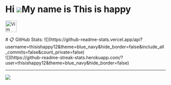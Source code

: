 
Hi ![](https://user-images.githubusercontent.com/18350557/176309783-0785949b-9127-417c-8b55-ab5a4333674e.gif)My name is This is happy
=====================================================================================================================================
<p align="left">
<a href="https://www.vim.org/" target="_blank" rel="noreferrer"><img src="https://raw.githubusercontent.com/danielcranney/readme-generator/main/public/icons/skills/vim.svg" width="36" height="36" alt="Vim" /></a>
</p>
# 📋 GitHub Stats:
![](https://github-readme-stats.vercel.app/api?username=thisishappy12&theme=blue_navy&hide_border=false&include_all_commits=false&count_private=false)<br/>
![](https://github-readme-streak-stats.herokuapp.com/?user=thisishappy12&theme=blue_navy&hide_border=false)<br/>

---
[![](https://visitcount.itsvg.in/api?id=thisishappy12&icon=4&color=1)](https://visitcount.itsvg.in)

<!-- Proudly created with GPRM ( https://gprm.itsvg.in ) -->

